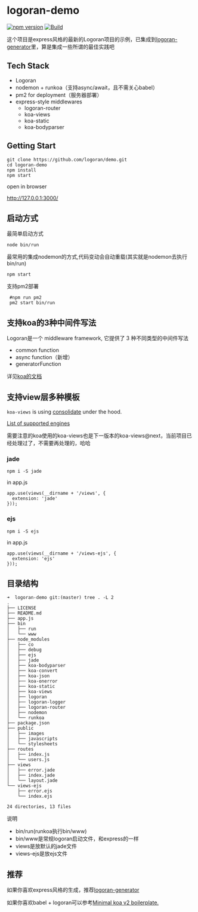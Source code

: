 # logoran-demo

[![npm version](https://badge.fury.io/js/koa2-demo.svg)](http://badge.fury.io/js/runkoa)
[![Build](https://travis-ci.org/17koa/koa2-demo.svg?branch=master)](https://travis-ci.org/17koa/koa2-demo)



这个项目是express风格的最新的Logoran项目的示例，已集成到[logoran-generator](https://github.com/logoran/generator)里，算是集成一些所谓的最佳实践吧

## Tech Stack

- Logoran
- nodemon + runkoa（支持async/await，且不需关心babel）
- pm2 for deployment（服务器部署）
- express-style middlewares
  - logoran-router
  - koa-views
  - koa-static
  - koa-bodyparser

## Getting Start

```
git clone https://github.com/logoran/demo.git
cd logoran-demo
npm install
npm start
```

open in browser

http://127.0.0.1:3000/ 

## 启动方式

最简单启动方式

```
node bin/run
```

最常用的集成nodemon的方式,代码变动会自动重载(其实就是nodemon去执行bin/run)

```
npm start
```

支持pm2部署

```
 #npm run pm2
 pm2 start bin/run 
```
## 支持koa的3种中间件写法

Logoran是一个 middleware framework, 它提供了 3 种不同类型的中间件写法

- common function
- async function（新增）
- generatorFunction

详见[koa的文档](https://github.com/koajs/koa/blob/v2.x/Readme.md)

## 支持view层多种模板


`koa-views` is using [consolidate](https://github.com/tj/consolidate.js) under the hood.

[List of supported engines](https://github.com/tj/consolidate.js#supported-template-engines)


需要注意的koa使用的koa-views也是下一版本的koa-views@next，当前项目已经处理过了，不需要再处理的，哈哈


### jade 

```
npm i -S jade
```

in app.js

```
app.use(views(__dirname + '/views', {
  extension: 'jade'
}));
```

### ejs

```
npm i -S ejs
```

in app.js

```
app.use(views(__dirname + '/views-ejs', {
  extension: 'ejs' 
}));
```

## 目录结构

```
➜  logoran-demo git:(master) tree . -L 2
.
├── LICENSE
├── README.md
├── app.js
├── bin
│   ├── run
│   └── www
├── node_modules
│   ├── co
│   ├── debug
│   ├── ejs
│   ├── jade
│   ├── koa-bodyparser
│   ├── koa-convert
│   ├── koa-json
│   ├── koa-onerror
│   ├── koa-static
│   ├── koa-views
│   ├── logoran
│   ├── logoran-logger
│   ├── logoran-router
│   ├── nodemon
│   └── runkoa
├── package.json
├── public
│   ├── images
│   ├── javascripts
│   └── stylesheets
├── routes
│   ├── index.js
│   └── users.js
├── views
│   ├── error.jade
│   ├── index.jade
│   └── layout.jade
└── views-ejs
    ├── error.ejs
    └── index.ejs

24 directories, 13 files
```

说明

- bin/run(runkoa执行bin/www)
- bin/www是常规logoran启动文件，和express的一样
- views是放默认的jade文件
- views-ejs是放ejs文件


## 推荐

如果你喜欢express风格的生成，推荐[logoran-generator](https://github.com/logoran/generator)

如果你喜欢babel + logoran可以参考[Minimal koa v2 boilerplate.](https://github.com/geekplux/koa2-boilerplate)